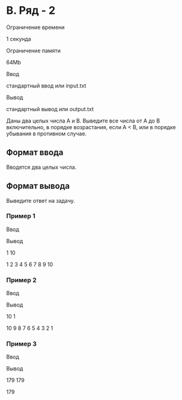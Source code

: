 B. Ряд - 2
==========

Ограничение времени

1 секунда

Ограничение памяти

64Mb

Ввод

стандартный ввод или input.txt

Вывод

стандартный вывод или output.txt

Даны два целых числа A и В. Выведите все числа от A до B включительно, в порядке возрастания, если A < B, или в порядке убывания в противном случае.

Формат ввода
------------

Вводятся два целых числа.

Формат вывода
-------------

Выведите ответ на задачу.

### Пример 1

Ввод

Вывод

1
10

1 2 3 4 5 6 7 8 9 10 

### Пример 2

Ввод

Вывод

10
1

10 9 8 7 6 5 4 3 2 1 

### Пример 3

Ввод

Вывод

179
179

179